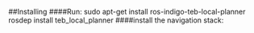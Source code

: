 ##Installing 
	####Run:
		sudo apt-get install ros-indigo-teb-local-planner
		rosdep install teb_local_planner
	####install the navigation stack:
	



